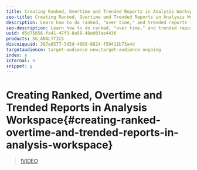 ```yaml
---
title: Creating Ranked, Overtime and Trended Reports in Analysis Workspace
seo-title: Creating Ranked, Overtime and Trended Reports in Analysis Workspace
description: Learn how to do ranked, "over time," and trended reports in Freeform Analysis in Adobe Analytics
seo-description: Learn how to do ranked, "over time," and trended reports in Freeform Analysis in Adobe Analytics
uuid: d5d75656-fa41-47f3-8a58-40ad03ae4436
products: SG_ANALYTICS
discoiquuid: 387e8577-3d5d-4069-8624-f59411b73a4d
targetaudience: target-audience new;target-audience ongoing
index: y
internal: n
snippet: y
---
```


# Creating Ranked, Overtime and Trended Reports in Analysis Workspace{#creating-ranked-overtime-and-trended-reports-in-analysis-workspace}

>[!VIDEO](https://video.tv.adobe.com/v/23970/?quality=12)

